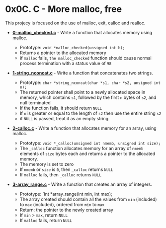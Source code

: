 # 0x0C. C - More malloc, free

This projecy is focused on the use of malloc, exit, calloc and realloc.

* **[0-malloc_checked.c](./0-malloc_checked.c)** - Write a function that allocates memory using malloc.
  * Prototype: `void *malloc_checked(unsigned int b);`
  * Returns a pointer to the allocated memory
  * if `malloc` fails, `the malloc_checked` function should cause normal process termination with a status value of `98`

* **[1-string_nconcat.c](./1-string_nconcat.c)** - Write a function that concatenates two strings.
  * Prototype: `char *string_nconcat(char *s1, char *s2, unsigned int n);`
  * The returned pointer shall point to a newly allocated space in memory, which contains `s1`, followed by the first `n` bytes of `s2`, and null terminated
  * If the function fails, it should return `NULL`
  * If `n` is greater or equal to the length of `s2` then use the entire string `s2`
  * if `NULL` is passed, treat it as an empty string

* **[2-calloc.c](./2-calloc.c)** - Write a function that allocates memory for an array, using malloc.
	* Prototype: `void *_calloc(unsigned int nmemb, unsigned int size);`
	* The `_calloc` function allocates memory for an array of `nmemb` elements of `size` bytes each and returns a pointer to the allocated memory.
	* The memory is set to zero
	* If `nmemb` or `size` is `0`, then `_calloc` returns `NULL`
	* If `malloc` fails, then `_calloc` returns `NULL`

* **[3-array_range.c](./3-array_range.c)** - Write a function that creates an array of integers.
	* Prototype: `int *array_range(int min, int max);
	* The array created should contain all the values from `min` (included) to `max` (included), ordered from `min` to `max`
	* Return: the pointer to the newly created array
	* If `min` > `max`, return `NULL`
	* If `malloc` fails, return `NULL`
